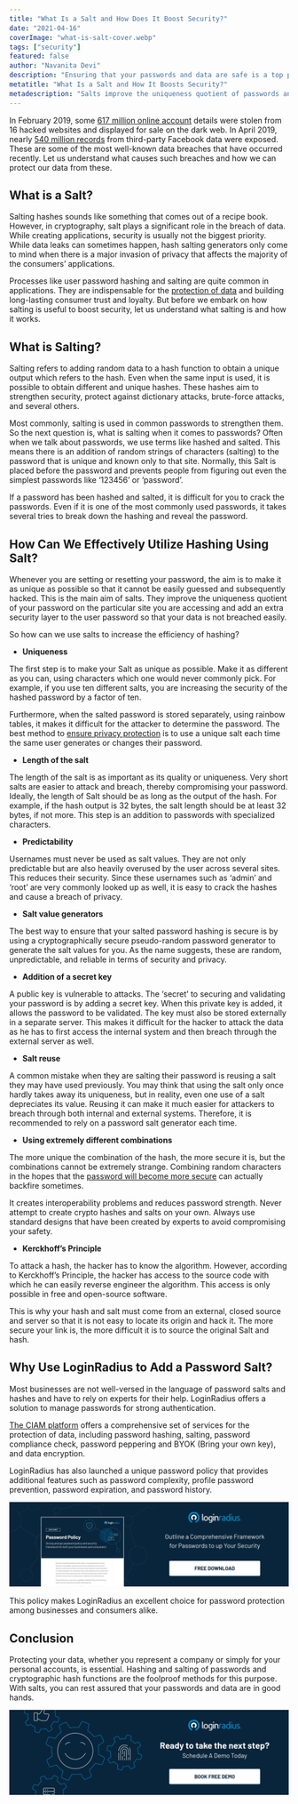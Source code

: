 ```yaml
---
title: "What Is a Salt and How Does It Boost Security?"
date: "2021-04-16"
coverImage: "what-is-salt-cover.webp"
tags: ["security"]
featured: false 
author: "Navanita Devi"
description: "Ensuring that your passwords and data are safe is a top priority. Hashing and salting of passwords and cryptographic hash functions ensure the highest level of protection. By adding salt to your password, you can effectively thwart even the strongest password attacks."
metatitle: "What Is a Salt and How It Boosts Security?"
metadescription: "Salts improve the uniqueness quotient of passwords and add an extra security layer to prevent a data breach. Learn how to use salts to increase the efficiency of hashing."
---
```


In February 2019, some [617 million online account](https://www.theregister.com/2019/02/11/620_million_hacked_accounts_dark_web/) details were stolen from 16 hacked websites and displayed for sale on the dark web. In April 2019, nearly [540 million records](https://www.upguard.com/breaches/facebook-user-data-leak) from third-party Facebook data were exposed. These are some of the most well-known data breaches that have occurred recently. Let us understand what causes such breaches and how we can protect our data from these.


## What is a Salt?

Salting hashes sounds like something that comes out of a recipe book. However, in cryptography, salt plays a significant role in the breach of data. While creating applications, security is usually not the biggest priority. While data leaks can sometimes happen, hash salting generators only come to mind when there is a major invasion of privacy that affects the majority of the consumers’ applications. 

Processes like user password hashing and salting are quite common in applications. They are indispensable for the [protection of data](https://www.loginradius.com/blog/identity/2020/12/data-security-best-practices/) and building long-lasting consumer trust and loyalty. But before we embark on how salting is useful to boost security, let us understand what salting is and how it works. 


## What is Salting?

Salting refers to adding random data to a hash function to obtain a unique output which refers to the hash. Even when the same input is used, it is possible to obtain different and unique hashes. These hashes aim to strengthen security, protect against dictionary attacks, brute-force attacks, and several others. 

Most commonly, salting is used in common passwords to strengthen them. So the next question is, what is salting when it comes to passwords? Often when we talk about passwords, we use terms like hashed and salted. This means there is an addition of random strings of characters (salting) to the password that is unique and known only to that site. Normally, this Salt is placed before the password and prevents people from figuring out even the simplest passwords like ‘123456’ or ‘password’. 

If a password has been hashed and salted, it is difficult for you to crack the passwords. Even if it is one of the most commonly used passwords, it takes several tries to break down the hashing and reveal the password. 


## How Can We Effectively Utilize Hashing Using Salt?

Whenever you are setting or resetting your password, the aim is to make it as unique as possible so that it cannot be easily guessed and subsequently hacked. This is the main aim of salts. They improve the uniqueness quotient of your password on the particular site you are accessing and add an extra security layer to the user password so that your data is not breached easily. 

So how can we use salts to increase the efficiency of hashing?



*   **Uniqueness**

The first step is to make your Salt as unique as possible. Make it as different as you can, using characters which one would never commonly pick. For example, if you use ten different salts, you are increasing the security of the hashed password by a factor of ten. 

Furthermore, when the salted password is stored separately, using rainbow tables, it makes it difficult for the attacker to determine the password. The best method to [ensure privacy protection](https://www.loginradius.com/blog/identity/2019/12/digital-privacy-best-practices/) is to use a unique salt each time the same user generates or changes their password. 



*   **Length of the salt**

 The length of the salt is as important as its quality or uniqueness. Very short salts are easier to attack and breach, thereby compromising your password. Ideally, the length of Salt should be as long as the output of the hash. For example, if the hash output is 32 bytes, the salt length should be at least 32 bytes, if not more. This step is an addition to passwords with specialized characters. 



*   **Predictability** 

Usernames must never be used as salt values. They are not only predictable but are also heavily overused by the user across several sites. This reduces their security. Since these usernames such as ‘admin’ and ‘root’ are very commonly looked up as well, it is easy to crack the hashes and cause a breach of privacy.



*   **Salt value generators**

The best way to ensure that your salted password hashing is secure is by using a cryptographically secure pseudo-random password generator to generate the salt values for you. As the name suggests, these are random, unpredictable, and reliable in terms of security and privacy.



*   **Addition of a secret key**

A public key is vulnerable to attacks. The ‘secret’ to securing and validating your password is by adding a secret key. When this private key is added, it allows the password to be validated. The key must also be stored externally in a separate server. This makes it difficult for the hacker to attack the data as he has to first access the internal system and then breach through the external server as well. 



*   **Salt reuse**

A common mistake when they are salting their password is reusing a salt they may have used previously. You may think that using the salt only once hardly takes away its uniqueness, but in reality, even one use of a salt depreciates its value. Reusing it can make it much easier for attackers to breach through both internal and external systems. Therefore, it is recommended to rely on a password salt generator each time. 



*   **Using extremely different combinations**

The more unique the combination of the hash, the more secure it is, but the combinations cannot be extremely strange. Combining random characters in the hopes that the [password will become more secure](https://www.loginradius.com/blog/identity/2021/01/how-to-choose-a-secure-password/) can actually backfire sometimes. 

It creates interoperability problems and reduces password strength. Never attempt to create crypto hashes and salts on your own. Always use standard designs that have been created by experts to avoid compromising your safety. 



*   **Kerckhoff’s Principle** 

To attack a hash, the hacker has to know the algorithm. However, according to Kerckhoff’s Principle, the hacker has access to the source code with which he can easily reverse engineer the algorithm. This access is only possible in free and open-source software. 

This is why your hash and salt must come from an external, closed source and server so that it is not easy to locate its origin and hack it. The more secure your link is, the more difficult it is to source the original Salt and hash.


## Why Use LoginRadius to Add a Password Salt?

Most businesses are not well-versed in the language of password salts and hashes and have to rely on experts for their help. LoginRadius offers a solution to manage passwords for strong authentication.

[The CIAM platform](https://www.loginradius.com/) offers a comprehensive set of services for the protection of data, including password hashing, salting, password compliance check, password peppering and BYOK (Bring your own key), and data encryption. 

LoginRadius has also launched a unique password policy that provides additional features such as password complexity, profile password prevention, password expiration, and password history. 

[![password-policy](password-policy.webp)](https://www.loginradius.com/resource/password-policy-datasheet)

This policy makes LoginRadius an excellent choice for password protection among businesses and consumers alike. 


## Conclusion 

Protecting your data, whether you represent a company or simply for your personal accounts, is essential. Hashing and salting of passwords and cryptographic hash functions are the foolproof methods for this purpose. With salts, you can rest assured that your passwords and data are in good hands. 


[![book-a-demo-loginradius](../../assets/book-a-demo-loginradius.webp)](https://www.loginradius.com/contact-us?utm_source=blog&utm_medium=web&utm_campaign=what-is-salt)